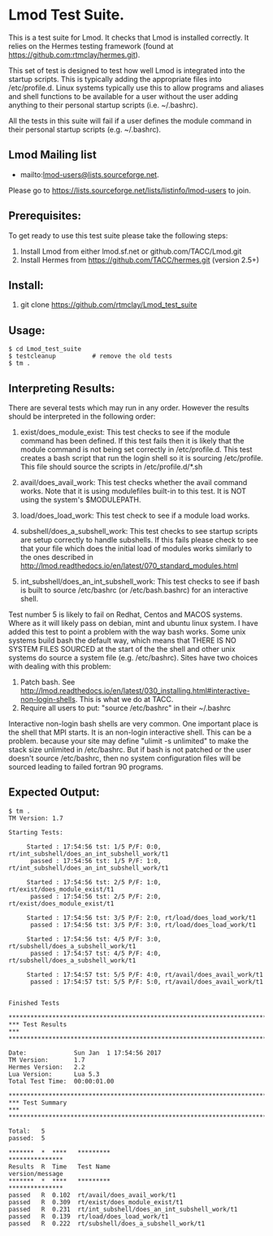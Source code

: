 #  Lmod Test Suite.

This is a test suite for Lmod.  It checks that Lmod is installed correctly. It relies on the Hermes testing framework (found at https://github.com:rtmclay/hermes.git).

This set of test is designed to test how well Lmod is integrated into the startup scripts.  This is typically adding the appropriate files into /etc/profile.d.  Linux systems typically use this to allow programs and aliases and shell functions to be available for a user without the user adding anything to their personal startup scripts (i.e. ~/.bashrc).

All the tests in this suite will fail if a user defines the module command in their personal startup scripts (e.g. ~/.bashrc).

## Lmod Mailing list

* mailto:lmod-users@lists.sourceforge.net.

Please go to https://lists.sourceforge.net/lists/listinfo/lmod-users to join.

## Prerequisites:

To get ready to use this test suite please take the following steps:

1. Install Lmod from either lmod.sf.net or github.com/TACC/Lmod.git
2. Install Hermes from https://github.com/TACC/hermes.git (version 2.5+)


## Install:

1. git clone https://github.com/rtmclay/Lmod_test_suite

## Usage:

    $ cd Lmod_test_suite
    $ testcleanup          # remove the old tests
    $ tm .

## Interpreting Results:

There are several tests which may run in any order.  However the results should be interpreted in the following order:

1. exist/does_module_exist:  This test checks to see if the module command has been defined. If this test fails then  it is likely that the module command is not being set correctly in /etc/profile.d.  This test creates a bash script that run the login shell so it is sourcing /etc/profile.  This file should source the scripts in /etc/profile.d/*.sh

2. avail/does_avail_work:  This test checks whether the avail command works.  Note that it is using modulefiles built-in to this test. It is NOT using the system's $MODULEPATH.

3. load/does_load_work:   This test check to see if a module load works.

4. subshell/does_a_subshell_work:  This test checks to see startup scripts are setup correctly to handle subshells.  If this fails please check to see that your file which does the initial load of modules works similarly to the ones described in http://lmod.readthedocs.io/en/latest/070_standard_modules.html 

5. int_subshell/does_an_int_subshell_work: This test checks to see if bash is built to source /etc/bashrc (or /etc/bash.bashrc) for an interactive shell.


Test number 5 is likely to fail on Redhat, Centos and MACOS systems.  Where as it will likely pass on  debian, mint and ubuntu linux system.   I have added this test to point a problem with the way bash works.  Some unix systems build bash the default way, which means that THERE IS NO SYSTEM FILES SOURCED at the start of the the shell and other unix systems do source a system file (e.g. /etc/bashrc).  Sites have two choices with dealing with this problem:


1. Patch bash.  See http://lmod.readthedocs.io/en/latest/030_installing.html#interactive-non-login-shells.  This is what we do at TACC.
2. Require all users to put:  "source /etc/bashrc" in their ~/.bashrc

Interactive non-login bash shells are very common.  One important place is the shell that MPI starts.  It is an non-login interactive shell.  This can be a problem. because your site may define "ulimit -s unlimited"  to make the stack size unlimited in /etc/bashrc.  But if bash is not patched or the user doesn't source /etc/bashrc, then no system configuration files will be sourced leading to failed fortran 90 programs.


## Expected Output:

```
$ tm .
TM Version: 1.7

Starting Tests:

     Started : 17:54:56 tst: 1/5 P/F: 0:0, rt/int_subshell/does_an_int_subshell_work/t1 
      passed : 17:54:56 tst: 1/5 P/F: 1:0, rt/int_subshell/does_an_int_subshell_work/t1 

     Started : 17:54:56 tst: 2/5 P/F: 1:0, rt/exist/does_module_exist/t1        
      passed : 17:54:56 tst: 2/5 P/F: 2:0, rt/exist/does_module_exist/t1        

     Started : 17:54:56 tst: 3/5 P/F: 2:0, rt/load/does_load_work/t1    
      passed : 17:54:56 tst: 3/5 P/F: 3:0, rt/load/does_load_work/t1    

     Started : 17:54:56 tst: 4/5 P/F: 3:0, rt/subshell/does_a_subshell_work/t1  
      passed : 17:54:57 tst: 4/5 P/F: 4:0, rt/subshell/does_a_subshell_work/t1  

     Started : 17:54:57 tst: 5/5 P/F: 4:0, rt/avail/does_avail_work/t1  
      passed : 17:54:57 tst: 5/5 P/F: 5:0, rt/avail/does_avail_work/t1  


Finished Tests

*******************************************************************************
*** Test Results                                                            ***
*******************************************************************************
 
Date:             Sun Jan  1 17:54:56 2017
TM Version:       1.7
Hermes Version:   2.2
Lua Version:      Lua 5.3
Total Test Time:  00:00:01.00
 
*******************************************************************************
*** Test Summary                                                            ***
*******************************************************************************
 
Total:   5
passed:  5

*******  *  ****   *********                                     ***************
Results  R  Time   Test Name                                     version/message
*******  *  ****   *********                                     ***************
passed   R  0.102  rt/avail/does_avail_work/t1                   
passed   R  0.309  rt/exist/does_module_exist/t1                 
passed   R  0.231  rt/int_subshell/does_an_int_subshell_work/t1  
passed   R  0.139  rt/load/does_load_work/t1                     
passed   R  0.222  rt/subshell/does_a_subshell_work/t1           

```
